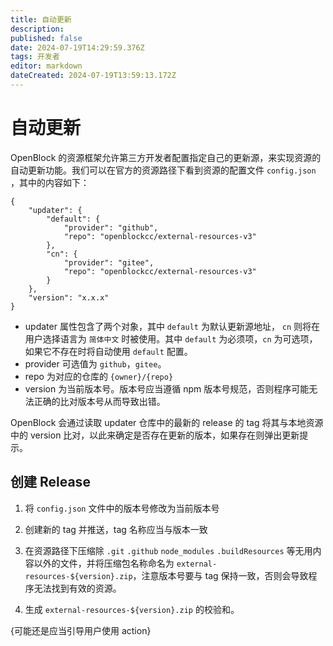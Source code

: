 ```yaml
---
title: 自动更新
description: 
published: false
date: 2024-07-19T14:29:59.376Z
tags: 开发者
editor: markdown
dateCreated: 2024-07-19T13:59:13.172Z
---
```


# 自动更新

OpenBlock 的资源框架允许第三方开发者配置指定自己的更新源，来实现资源的自动更新功能。我们可以在官方的资源路径下看到资源的配置文件 `config.json` ，其中的内容如下：

```
{
    "updater": {
        "default": {
            "provider": "github",
            "repo": "openblockcc/external-resources-v3"
        },
        "cn": {
            "provider": "gitee",
            "repo": "openblockcc/external-resources-v3"
        }
    },
    "version": "x.x.x"
}
```

- updater 属性包含了两个对象，其中 `default` 为默认更新源地址， `cn` 则将在用户选择语言为 `简体中文` 时被使用。其中 `default` 为必须项，`cn` 为可选项，如果它不存在时将自动使用 `default` 配置。
- provider 可选值为 `github`，`gitee`。
- repo 为对应的仓库的 `{owner}/{repo}`
- version 为当前版本号。版本号应当遵循 npm 版本号规范，否则程序可能无法正确的比对版本号从而导致出错。

OpenBlock 会通过读取 updater 仓库中的最新的 release 的 tag 将其与本地资源中的 version 比对，以此来确定是否存在更新的版本，如果存在则弹出更新提示。

## 创建 Release

1. 将 `config.json` 文件中的版本号修改为当前版本号

2. 创建新的 tag 并推送，tag 名称应当与版本一致

3. 在资源路径下压缩除 `.git` `.github` `node_modules` `.buildResources` 等无用内容以外的文件，并将压缩包名称命名为 `external-resources-${version}.zip`，注意版本号要与 tag 保持一致，否则会导致程序无法找到有效的资源。

4. 生成 `external-resources-${version}.zip` 的校验和。

{可能还是应当引导用户使用 action}